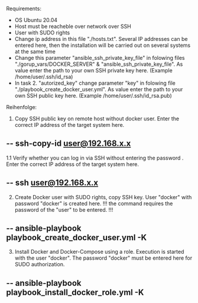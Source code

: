 Requirements:
- OS Ubuntu 20.04
- Host must be reacheble over network over SSH
- User with SUDO rights
- Change ip address in this file "./hosts.txt".
  Several IP addresses can be entered here, then the installation will be carried out on several systems at the same time
- Change this parameter "ansible_ssh_private_key_file" in folowing files "./gorup_vars/DOCKER_SERVER" & "ansible_ssh_private_key_file".
  As value enter the path to your own SSH private key here. (Example /home/user/.ssh/id_rsa)
- In task 2. "autorized_key" change parameter "key" in folowing file "./playbook_create_docker_user.yml".
  As value enter the path to your own SSH public key here. (Example /home/user/.ssh/id_rsa.pub)

Reihenfolge:
1. Copy SSH public key on remote host without docker user.
Enter the correct IP address of the target system here.

--
ssh-copy-id user@192.168.x.x
--

1.1 Verify whether you can log in via SSH without entering the password .
Enter the correct IP address of the target system here.

--
ssh user@192.168.x.x
--

2. Create Docker user with SUDO rights, copy SSH key.
User "docker" with password "docker" is created here.
!!! the command requires the password of the "user" to be entered. !!!

--
ansible-playbook playbook_create_docker_user.yml -K
--

3. Install Docker and Docker-Compose using a role.
Execution is started with the user "docker".
The password "docker" must be entered here for SUDO authorization.

-- 
ansible-playbook playbook_install_docker_role.yml -K
--
